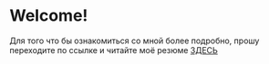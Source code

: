 # Welcome!
Для того что бы ознакомиться со мной более подробно, прошу переходите по ссылке и читайте моё резюме
<a href="https://docs.google.com/viewer?docex=1&amp;url=http://akartynnik.github.io/akartynnik.github.io/docs/aliaksei_kartynnik_cv.docx">
<span class="highlight-red">ЗДЕСЬ</span>
